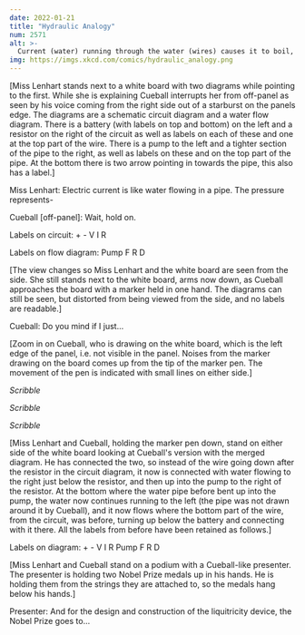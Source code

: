 ```yaml
---
date: 2022-01-21
title: "Hydraulic Analogy"
num: 2571
alt: >-
  Current (water) running through the water (wires) causes it to boil, increasing the pressure (voltage), but resisting (impeding) the flow of hydroelectricity (water currents). This is the basis for Ohm's law.
img: https://imgs.xkcd.com/comics/hydraulic_analogy.png
---
```

[Miss Lenhart stands next to a white board with two diagrams while pointing to the first. While she is explaining Cueball interrupts her from off-panel as seen by his voice coming from the right side out of a starburst on the panels edge. The diagrams are a schematic circuit diagram and a water flow diagram. There is a battery (with labels on top and bottom) on the left and a resistor on the right of the circuit as well as labels on each of these and one at the top part of the wire. There is a pump to the left and a tighter section of the pipe to the right, as well as labels on these and on the top part of the pipe. At the bottom there is two arrow pointing in towards the pipe, this also has a label.]

Miss Lenhart: Electric current is like water flowing in a pipe. The pressure represents-

Cueball [off-panel]: Wait, hold on.

Labels on circuit: + - V I R

Labels on flow diagram: Pump F R D

[The view changes so Miss Lenhart and the white board are seen from the side. She still stands next to the white board, arms now down, as Cueball approaches the board with a marker held in one hand. The diagrams can still be seen, but distorted from being viewed from the side, and no labels are readable.]

Cueball: Do you mind if I just...

[Zoom in on Cueball, who is drawing on the white board, which is the left edge of the panel, i.e. not visible in the panel. Noises from the marker drawing on the board comes up from the tip of the marker pen. The movement of the pen is indicated with small lines on either side.]

*Scribble*

*Scribble*

*Scribble*

[Miss Lenhart and Cueball, holding the marker pen down, stand on either side of the white board looking at Cueball's version with the merged diagram. He has connected the two, so instead of the wire going down after the resistor in the circuit diagram, it now is connected with water flowing to the right just below the resistor, and then up into the pump to the right of the resistor. At the bottom where the water pipe before bent up into the pump, the water now continues running to the left (the pipe was not drawn around it by Cueball), and it now flows where the bottom part of the wire, from the circuit, was before, turning up below the battery and connecting with it there. All the labels from before have been retained as follows.]

Labels on diagram: + - V I R Pump F R D

[Miss Lenhart and Cueball stand on a podium with a Cueball-like presenter. The presenter is holding two Nobel Prize medals up in his hands. He is holding them from the strings they are attached to, so the medals hang below his hands.]

Presenter: And for the design and construction of the liquitricity device, the Nobel Prize goes to...